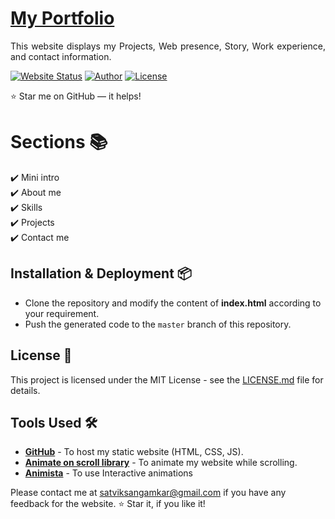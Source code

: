 # <a href="https://codewithmayank-py.github.io/" target="_blank">My Portfolio</a>
<p align="justify">This website displays my Projects, Web presence, Story, Work experience, and contact information.</p>

[![Website Status](https://img.shields.io/badge/Website%20Status-Online-green)](https://codewithmayank-py.github.io/)
[![Author](https://img.shields.io/badge/Author-Mayank%20Paliwal-purple.svg)](https://github.com/CodeWithMayank-Py)
<a href="https://github.com/CodeWithMayank-Py/MayankPaliwal.github.io/blob/master/LICENSE"><img alt="License" src="http://img.shields.io/:license-mit-blue.svg?style=flat-square?style=flat-square" /></a>

:star: Star me on GitHub — it helps!

# Sections 📚

✔️ Mini intro\
✔️ About me \
✔️ Skills\
✔️ Projects\
✔️ Contact me

## Installation & Deployment 📦
- Clone the repository and modify the content of <b>index.html</b> according to your requirement.
- Push the generated code to the `master` branch of this repository.


## License 📄
This project is licensed under the MIT License - see the [LICENSE.md](./LICENSE) file for details.

## Tools Used 🛠️
* [<b>GitHub</b>](https://github.com/) - To host my static website (HTML, CSS, JS).
* [<b>Animate on scroll library</b>](https://github.com/michalsnik/aos) - To animate my website while scrolling.
* [<b>Animista</b>](https://animista.net/) - To use Interactive animations


Please contact me at satviksangamkar@gmail.com if you have any feedback for the website. :star: Star it, if you like it!
